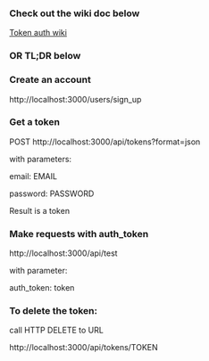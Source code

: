 ### Check out the wiki doc below

[Token auth wiki](https://github.com/schowdhury/server_console/wiki/Token-authentication)

### OR  TL;DR below

### Create an account

http://localhost:3000/users/sign_up

### Get a token

POST http://localhost:3000/api/tokens?format=json

with parameters:

email: EMAIL

password: PASSWORD

Result is a token

### Make requests with auth_token

http://localhost:3000/api/test

with parameter:

auth_token: token

### To delete the token:

call HTTP DELETE to URL

http://localhost:3000/api/tokens/TOKEN

